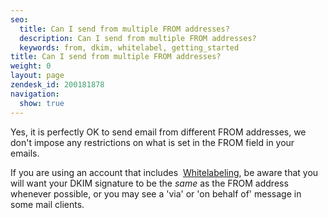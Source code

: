 ```yaml
---
seo:
  title: Can I send from multiple FROM addresses?
  description: Can I send from multiple FROM addresses?
  keywords: from, dkim, whitelabel, getting_started
title: Can I send from multiple FROM addresses?
weight: 0
layout: page
zendesk_id: 200181878
navigation:
  show: true
---
```


Yes, it is perfectly OK to send email from different FROM addresses, we don't impose any restrictions on what is set in the FROM&nbsp;field&nbsp;in your emails.

If you are using an account that includes&nbsp; [Whitelabeling](http://support.sendgrid.com/hc/en-us/articles/200548228-All-You-Need-to-Know-About-Whitelabeling),&nbsp;be aware that you will want your DKIM signature to be the _same_ as the FROM address whenever possible, or you may see a 'via' or 'on behalf of' message in some mail clients.&nbsp;
